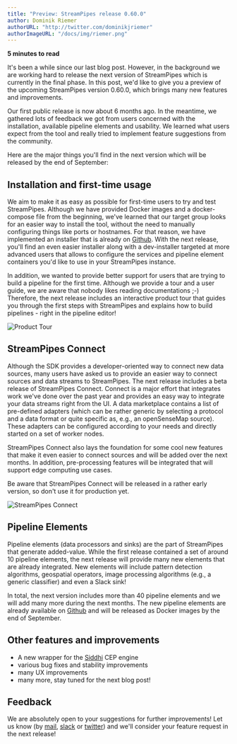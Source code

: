 ```yaml
---
title: "Preview: StreamPipes release 0.60.0"
author: Dominik Riemer
authorURL: "http://twitter.com/dominikjriemer"
authorImageURL: "/docs/img/riemer.png"
---
```

**<div style="float: left; padding-right: 40px;">5 minutes to read</div>**
<br>

It's been a while since our last blog post. However, in the background we are working hard to release the next version of StreamPipes which is currently in the final phase.
In this post, we'd like to give you a preview of the upcoming StreamPipes version 0.60.0, which brings many new features and improvements.

<!--truncate-->

Our first public release is now about 6 months ago. In the meantime, we gathered lots of feedback we got from users concerned with the installation, available pipeline elements and usability.
We learned what users expect from the tool and really tried to implement feature suggestions from the community.

Here are the major things you'll find in the next version which will be released by the end of September:

## Installation and first-time usage
We aim to make it as easy as possible for first-time users to try and test StreamPipes. Although we have provided Docker images and a docker-compose file from the beginning, we've learned that our target group looks for an easier way to install the tool, without the need to manually configuring things like ports or hostnames.
For that reason, we have implemented an installer that is already on [Github](https://www.github.com/streampipes/streampipes-installer). With the next release, you'll find an even easier installer along with a dev-installer targeted at more advanced users that allows to configure the services and pipeline element containers you'd like to use in your StreamPipes instance.

In addition, we wanted to provide better support for users that are trying to build a pipeline for the first time. Although we provide a tour and a user guide, we are aware that nobody likes reading documentations ;-)
Therefore, the next release includes an interactive product tour that guides you through the first steps with StreamPipes and explains how to build pipelines - right in the pipeline editor!

<img class="blog-image" style="max-width:90%;" src="/docs/blog/assets/2018-09-17/streampipes-060-product-tour.png" alt="Product Tour"/>

## StreamPipes Connect

Although the SDK provides a developer-oriented way to connect new data sources, many users have asked us to provide an easier way to connect sources and data streams to StreamPipes.
The next release includes a beta release of StreamPipes Connect. Connect is a major effort that integrates work we've done over the past year and provides an easy way to integrate your data streams right from the UI.
A data marketplace contains a list of pre-defined adapters (which can be rather generic by selecting a protocol and a data format or quite specific as, e.g., an openSenseMap source).
These adapters can be configured according to your needs and directly started on a set of worker nodes.

StreamPipes Connect also lays the foundation for some cool new features that make it even easier to connect sources and will be added over the next months.
In addition, pre-processing features will be integrated that will support edge computing use cases.

Be aware that StreamPipes Connect will be released in a rather early version, so don't use it for production yet.

<img class="blog-image" style="max-width:90%;" src="/docs/blog/assets/2018-09-17/streampipes-060.png" alt="StreamPipes Connect"/>

## Pipeline Elements

Pipeline elements (data processors and sinks) are the part of StreamPipes that generate added-value.
While the first release contained a set of around 10 pipeline elements, the next release will provide many new elements that are already integrated.
New elements will include pattern detection algorithms, geospatial operators, image processing algorithms (e.g., a generic classifier) and even a Slack sink!

In total, the next version includes more than 40 pipeline elements and we will add many more during the next months.
The new pipeline elements are already available on [Github](https://www.github.com/streampipes/streampipes-pipeline-elements) and will be released as Docker images by the end of September.

## Other features and improvements

* A new wrapper for the [Siddhi](https://github.com/wso2/siddhi) CEP engine
* various bug fixes and stability improvements
* many UX improvements
* many more, stay tuned for the next blog post!

## Feedback

We are absolutely open to your suggestions for further improvements! Let us know (by [mail](mailto:feedback@streampipes.org), [slack](https://slack.streampipes.org) or [twitter](https://www.twitter.com/streampipes)) and we'll consider your feature request in the next release!






